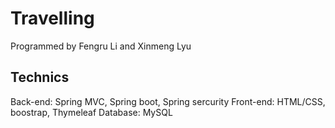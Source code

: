 # Travelling
Programmed by Fengru Li and Xinmeng Lyu

## Technics
Back-end: Spring MVC, Spring boot, Spring sercurity
Front-end: HTML/CSS, boostrap, Thymeleaf
Database: MySQL

